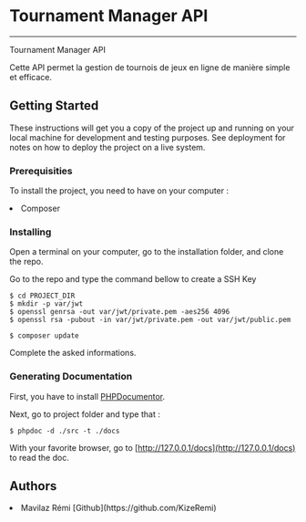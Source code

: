 <h1>Tournament Manager API</h1>
<hr/>
Tournament Manager API

Cette API permet la gestion de tournois de jeux en ligne de manière simple et efficace.

<h2>Getting Started</h2>

These instructions will get you a copy of the project up and running on your local machine for development and testing purposes. See deployment for notes on how to deploy the project on a live system.

<h3>Prerequisities</h3>

To install the project, you need to have on your computer : 

<li>Composer </li>

<h3>Installing</h3>

Open a terminal on your computer, go to the installation folder, and clone the repo. 

Go to the repo and type the command bellow to create a SSH Key

```
$ cd PROJECT_DIR
$ mkdir -p var/jwt
$ openssl genrsa -out var/jwt/private.pem -aes256 4096
$ openssl rsa -pubout -in var/jwt/private.pem -out var/jwt/public.pem

```

`$ composer update`

Complete the asked informations.

<h3>Generating Documentation</h3>

First, you have to install [PHPDocumentor](https://phpdoc.org/docs/latest/getting-started/installing.html). 

Next, go to project folder and type that : 

`$ phpdoc -d ./src -t ./docs`

With your favorite browser, go to [http://127.0.0.1/docs](http://127.0.0.1/docs) to read the doc. 

<h2>Authors</h2>

<li>Mavilaz Rémi [Github](https://github.com/KizeRemi)
